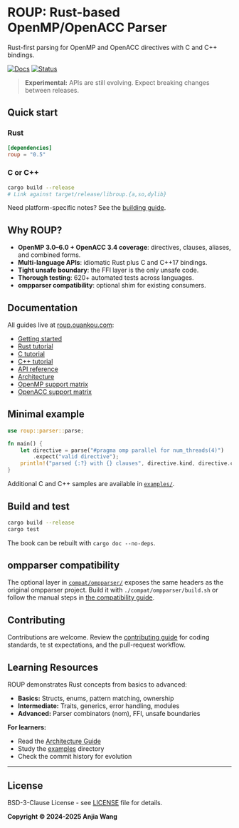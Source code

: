 # ROUP: Rust-based OpenMP/OpenACC Parser

Rust-first parsing for OpenMP and OpenACC directives with C and C++ bindings.

[![Docs](https://img.shields.io/badge/docs-roup.ouankou.com-blue)](https://roup.ouankou.com)
[![Status](https://img.shields.io/badge/status-experimental-orange)](https://github.com/ouankou/roup)

> **Experimental:** APIs are still evolving. Expect breaking changes between releases.

## Quick start

### Rust
```toml
[dependencies]
roup = "0.5"
```

### C or C++
```bash
cargo build --release
# Link against target/release/libroup.{a,so,dylib}
```

Need platform-specific notes? See the [building guide](https://roup.ouankou.com/building.html).

## Why ROUP?

- **OpenMP 3.0–6.0 + OpenACC 3.4 coverage**: directives, clauses, aliases, and combined forms.
- **Multi-language APIs**: idiomatic Rust plus C and C++17 bindings.
- **Tight unsafe boundary**: the FFI layer is the only unsafe code.
- **Thorough testing**: 620+ automated tests across languages.
- **ompparser compatibility**: optional shim for existing consumers.

## Documentation

All guides live at [roup.ouankou.com](https://roup.ouankou.com):

- [Getting started](https://roup.ouankou.com/getting-started.html)
- [Rust tutorial](https://roup.ouankou.com/rust-tutorial.html)
- [C tutorial](https://roup.ouankou.com/c-tutorial.html)
- [C++ tutorial](https://roup.ouankou.com/cpp-tutorial.html)
- [API reference](https://roup.ouankou.com/api-reference.html)
- [Architecture](https://roup.ouankou.com/architecture.html)
- [OpenMP support matrix](docs/OPENMP_SUPPORT.md)
- [OpenACC support matrix](docs/OPENACC_SUPPORT.md)

## Minimal example

```rust
use roup::parser::parse;

fn main() {
    let directive = parse("#pragma omp parallel for num_threads(4)")
        .expect("valid directive");
    println!("parsed {:?} with {} clauses", directive.kind, directive.clauses.len());
}
```

Additional C and C++ samples are available in [`examples/`](examples/).

## Build and test

```bash
cargo build --release
cargo test
```

The book can be rebuilt with `cargo doc --no-deps`.

## ompparser compatibility

The optional layer in [`compat/ompparser/`](compat/ompparser/) exposes the same headers as the original ompparser project. Build
 it with `./compat/ompparser/build.sh` or follow the manual steps in
 [the compatibility guide](docs/book/src/ompparser-compat.md).

## Contributing

Contributions are welcome. Review the [contributing guide](https://roup.ouankou.com/contributing.html) for coding standards, te
st expectations, and the pull-request workflow.

## Learning Resources

ROUP demonstrates Rust concepts from basics to advanced:

- **Basics:** Structs, enums, pattern matching, ownership
- **Intermediate:** Traits, generics, error handling, modules
- **Advanced:** Parser combinators (nom), FFI, unsafe boundaries

**For learners:**
- Read the [Architecture Guide](https://roup.ouankou.com/architecture.html)
- Study the [examples](examples/) directory
- Check the commit history for evolution

---

## License

BSD-3-Clause License - see [LICENSE](LICENSE) file for details.

**Copyright © 2024-2025 Anjia Wang**
